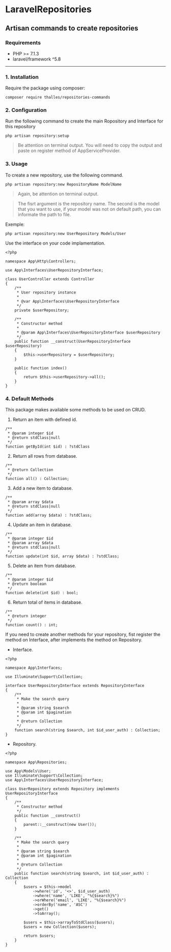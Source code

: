 # LaravelRepositories
## Artisan commands to create repositories

### **Requirements**
- PHP >= 7.1.3
- laravel/framework ^5.8

---

### **1. Installation**
Require the package using composer:

```
composer require thalles/repositories-commands
```

### **2. Configuration**

Run the following command to create the main Ropository and Interface for this repository

```
php artisan repository:setup
```

> Be attention on terminal output. You will need to copy the output and paste on register method of AppServiceProvider.


### **3. Usage**

To create a new repository, use the following command.

```
php artisan repository:new RepositoryName ModelName
```
> Again, be attention on terminal output.

> The fisrt argument is the repository name. The second is the model that you want to use, if your model was not on default path, you can informate the path to file.

Exemple:

```
php artisan repository:new UserRepository Models/User
```

Use the interface on your code implamentation.

```
<?php

namespace App\Http\Controllers;

use App\Interfaces\UserRepositoryInterface;

class UserController extends Controller
{
    /**
     * User repository instance
     *
     * @var App\Interfaces\UserRepositoryInterface
     */
    private $userRepository;

    /**
     * Constructor method
     *
     * @param App\Interfaces\UserRepositoryInterface $userRepository
     */
    public function __construct(UserRepositoryInterface $userRepository)
    {
        $this->userRepository = $userRepository;
    }

    public function index()
    {
        return $this->userRepository->all();
    }
}
```

### **4. Default Methods**

This package makes available some methods to be used on CRUD.

1. Return an item with defined id.

```
/**
 * @param integer $id
 * @return stdClass|null
 */
function getById(int $id) : ?stdClass
```

2. Return all rows from database.

```
/**
 * @return Collection
 */
function all() : Collection;
```

3. Add a new item to database.

```
/**
 * @param array $data
 * @return stdClass|null
 */
function add(array $data) : ?stdClass;
```

4. Update an item in database.

```
/**
 * @param integer $id
 * @param array $data
 * @return stdClass|null
 */
function update(int $id, array $data) : ?stdClass;
```

5. Delete an item from database.

```
/**
 * @param integer $id
 * @return boolean
 */
function delete(int $id) : bool;
```

6. Return total of items in database.

```
/**
 * @return integer
 */
function count() : int;
```

If you need to create another methods for your repository, fist register the method on Interface, after implements the method on Repository.

- Interface.

```
<?php

namespace App\Interfaces;

use Illuminate\Support\Collection;

interface UserRepositoryInterface extends RepositoryInterface
{
    /**
     * Make the search query
     *
     * @param string $search
     * @param int $pagination
     *
     * @return Collection
     */
    function search(string $search, int $id_user_auth) : Collection;
}
```

- Repository.

```
<?php

namespace App\Repositories;

use App\Models\User;
use Illuminate\Support\Collection;
use App\Interfaces\UserRepositoryInterface;

class UserRepository extends Repository implements UserRepositoryInterface
{
    /**
     * Constructor method
     */
    public function __construct()
    {
        parent::__construct(new User());
    }

    /**
     * Make the search query
     *
     * @param string $search
     * @param int $pagination
     *
     * @return Collection
     */
    public function search(string $search, int $id_user_auth) : Collection
    {
        $users = $this->model
            ->where('id', '<>', $id_user_auth)
            ->where('name', 'LIKE', "%{$search}%")
            ->orWhere('email', 'LIKE', "%{$search}%")
            ->orderBy('name', 'ASC')
            ->get()
            ->toArray();

        $users = $this->arrayToStdClass($users);
        $users = new Collection($users);

        return $users;
    }
}
```
